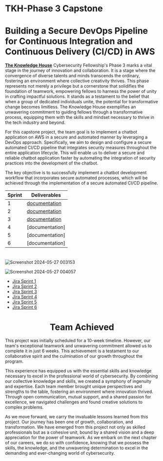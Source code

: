 # TKH-Phase 3 Capstone
# Building a Secure DevOps Pipeline for Continuous Integration and Continuous Delivery (CI/CD) in AWS

[**The Knowledge House**](https://www.linkedin.com/school/theknowledgehouse/) Cybersecurity Fellowship's Phase 3 marks a vital stage in the journey of innovation and collaboration. It is a stage where the convergence of diverse talents and minds transcends the ordinary, fostering an environment where collective creativity thrives. This phase represents not merely a privilege but a cornerstone that solidifies the foundation of teamwork, empowering fellows to harness the power of unity in crafting impactful solutions. It stands as a testament to the belief that when a group of dedicated individuals unite, the potential for transformative change becomes limitless. The Knowledge House exemplifies an unwavering commitment to guiding fellows through a transformative process, equipping them with the skills and mindset necessary to thrive in the tech industry and beyond.

For this capstone project, the team  goal is to implement a chatbot application on AWS in a secure and automated manner by leveraging a DevOps approach. Specifically, we aim to design and configure a secure automated CI/CD pipeline that integrates security measures throughout the entire application lifecycle. This will enable us to deliver a secure and reliable chatbot application faster by automating the integration of security practices into the development of the chatbot.

The key objective is to successfully implement a chatbot development workflow that incorporates secure automated processes, which will be achieved through the implementation of a secure automated CI/CD pipeline. 


| Sprint  | Deliverables |
| ------------- | ------------- |
| 1  |[documentation](https://drive.google.com/drive/folders/1Ml1jUuZwh5hs8ICMRKJdI92ciLsBzDEO)  |
| 2  |[documentation](https://drive.google.com/drive/folders/1Ml1jUuZwh5hs8ICMRKJdI92ciLsBzDEO)  |
| 3  | [documentation](https://drive.google.com/drive/home)  |
| 4  | [documentation] |
| 5  | [documentation] |
| 6  | [documentation]  |
#
  ![Screenshot 2024-05-27 003153](https://github.com/luzritacco/Capstone/assets/151267325/9694dc0b-2f4e-4078-bfce-f30ced83caf6)

![Screenshot 2024-05-27 004057](https://github.com/luzritacco/Capstone/assets/151267325/d4608c10-3435-41d1-8858-7a47db63de1d)
- [Jira Sprint 1](https://drive.google.com/file/d/1cAfE9Gec2ZMu2iuJbmqmXl83Ikt-I9v2/view?usp=drive_link)
- [Jira Sprint 2](https://drive.google.com/file/d/1fvgYv9761iXuqqHfDaN7ArgCLuL9N4kG/view?usp=drive_link)
- [Jira Sprint 3](https://drive.google.com/file/d/1CupvPBGb845Jw0tgifuF3NnfM7pTuwts/view?usp=drive_link)
- [Jira Sprint 4](https://drive.google.com/file/d/1eixECuMqg9HAKwFp5x8oKtnpUuj0XSB1/view?usp=drive_link)
- [Jira Sprint 5](https://drive.google.com/file/d/1osHy-G2Vv47cvXbzUpiHNAMD9PiB88Oo/view?usp=drive_link)
- [Jira Sprint 6](https://drive.google.com/file/d/1r_L4vZGw2ZRWQmLnYQjzaaUYk9vGnJFr/view?usp=drive_link)


 ##
 <h1 align="center">Team Achieved </h1>

This project was initially scheduled for a 10-week timeline. However, our team's exceptional teamwork and unwavering commitment allowed us to complete it in just 6 weeks. This achievement is a testament to our collaborative spirit and the culmination of our growth throughout the program.



This experience has equipped us with the essential skills and knowledge necessary to excel in the professional world of cybersecurity. By combining our collective knowledge and skills, we created a symphony of ingenuity and expertise. Each team member brought unique perspectives and strengths to the table, fostering an environment where innovation thrived. Through open communication, mutual support, and a shared passion for excellence, we navigated challenges and found creative solutions to complex problems.


As we move forward, we carry the invaluable lessons learned from this project. Our journey has been one of growth, collaboration, and transformation. We have emerged from this project not only as skilled professionals but as a cohesive unit, bound by a shared vision and a deep appreciation for the power of teamwork. As we embark on the next chapter of our careers, we do so with confidence, knowing that we possess the skills, the knowledge, and the unwavering determination to excel in the demanding and ever-changing world of cybersecurity.
